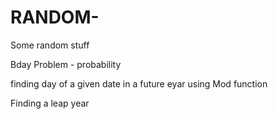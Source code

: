 # RANDOM-
Some random stuff


Bday Problem - probability

finding day of a given date in a future eyar using Mod function

Finding a leap year

